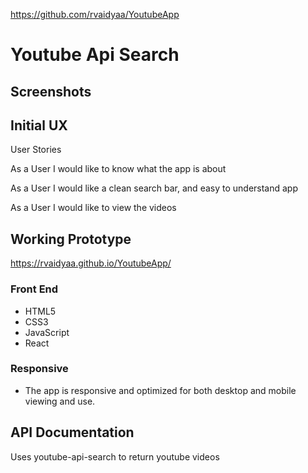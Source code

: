 https://github.com/rvaidyaa/YoutubeApp

# Youtube Api Search

## Screenshots
<!-- ![Landing page screen shot](https://github.com/rvaidyaa/workout-selector-fullstack-capstone/blob/master/github-images/ -->

## Initial UX
User Stories

As a User I would like to know what the app is about

As a User I would like a clean search bar, and easy to understand app

As a User I would like to view the videos


## Working Prototype
https://rvaidyaa.github.io/YoutubeApp/

### Front End

* HTML5
* CSS3
* JavaScript
* React

### Responsive

* The app is responsive and optimized for both desktop and mobile viewing and use.


## API Documentation
Uses youtube-api-search to return youtube videos

